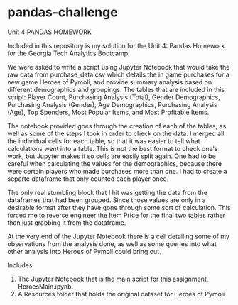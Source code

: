 # pandas-challenge
Unit 4:PANDAS HOMEWORK 

Included in this repository is my solution for the Unit 4: Pandas Homework for the Georgia Tech Analytics Bootcamp.

We were asked to write a script using Jupyter Notebook that would take the raw data from purchase_data.csv which details the in game purchases for a new game Heroes of Pymoli, and provide summary analysis based on different demographics and groupings. The tables that are included in this script: Player Count, Purchasing Analysis (Total), Gender Demographics, Purchasing Analysis (Gender), Age Demographics, Purchasing Analysis (Age), Top Spenders, Most Popular Items, and Most Profitable Items.

The notebook provided goes through the creation of each of the tables, as well as some of the steps I took in order to check on the data. I merged all the individual cells for each table, so that it was easier to tell what calculations went into a table. This is not the best format to check one's work, but Jupyter makes it so cells are easily split again. One had to be careful when calculating the values for the demographics, because there were certain players who made purchases more than one. I had to create a separte dataframe that only counted each player once. 

The only real stumbling block that I hit was getting the data from the dataframes that had been grouped. Since those values are only in a desirable format after they have gone through some sort of calculation. This forced me to reverse engineer the Item Price for the final two tables rather than just grabbing it from the dataframe.

At the very end of the Jupyter Notebook there is a cell detailing some of my observations from the analysis done, as well as some queries into what other analysis into Heroes of Pymoli could bring out.

Includes:
1. The Jupyter Notebook that is the main script for this assignment, HeroesMain.ipynb.
2. A Resources folder that holds the original dataset for Heroes of Pymoli
